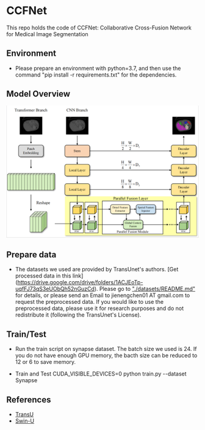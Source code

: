# CCFNet
This repo holds the code of CCFNet: Collaborative Cross-Fusion Network for Medical Image Segmentation

## Environment
- Please prepare an environment with python=3.7, and then use the command "pip install -r requirements.txt" for the dependencies.

## Model Overview
<p align="center">
    <img src="model.jpg"/> <br />
</p>

## Prepare data
- The datasets we used are provided by TransUnet's authors. [Get processed data in this link] (https://drive.google.com/drive/folders/1ACJEoTp-uqfFJ73qS3eUObQh52nGuzCd). Please go to ["./datasets/README.md"](datasets/README.md) for details, or please send an Email to jienengchen01 AT gmail.com to request the preprocessed data. If you would like to use the preprocessed data, please use it for research purposes and do not redistribute it (following the TransUnet's License).

## Train/Test
- Run the train script on synapse dataset. The batch size we used is 24. If you do not have enough GPU memory, the bacth size can be reduced to 12 or 6 to save memory.

- Train and Test
CUDA_VISIBLE_DEVICES=0 python train.py --dataset Synapse

## References
* [TransU](https://github.com/Beckschen/TransU)
* [Swin-U](https://github.com/HuCaoFighting/Swin-U)
